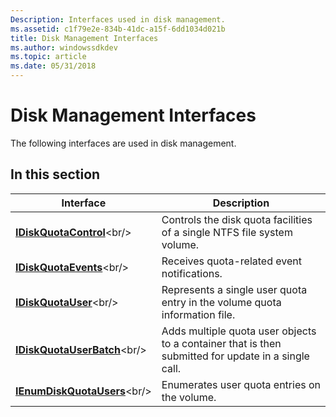 ```yaml
---
Description: Interfaces used in disk management.
ms.assetid: c1f79e2e-834b-41dc-a15f-6dd1034d021b
title: Disk Management Interfaces
ms.author: windowssdkdev
ms.topic: article
ms.date: 05/31/2018
---
```


# Disk Management Interfaces

The following interfaces are used in disk management.

## In this section



| Interface                                                     | Description                                                                                                    |
|---------------------------------------------------------------|----------------------------------------------------------------------------------------------------------------|
| [**IDiskQuotaControl**](https://msdn.microsoft.com/en-us/library/Aa365009(v=VS.85).aspx)<br/>     | Controls the disk quota facilities of a single NTFS file system volume.<br/>                             |
| [**IDiskQuotaEvents**](https://msdn.microsoft.com/en-us/library/Aa365031(v=VS.85).aspx)<br/>       | Receives quota-related event notifications.<br/>                                                         |
| [**IDiskQuotaUser**](https://msdn.microsoft.com/en-us/library/Aa365033(v=VS.85).aspx)<br/>           | Represents a single user quota entry in the volume quota information file.<br/>                          |
| [**IDiskQuotaUserBatch**](https://msdn.microsoft.com/en-us/library/Aa365034(v=VS.85).aspx)<br/> | Adds multiple quota user objects to a container that is then submitted for update in a single call.<br/> |
| [**IEnumDiskQuotaUsers**](https://msdn.microsoft.com/en-us/library/Aa365054(v=VS.85).aspx)<br/> | Enumerates user quota entries on the volume.<br/>                                                        |



 

 

 




